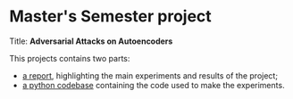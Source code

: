 # Master's Semester project

Title: **Adversarial Attacks on Autoencoders**

This projects contains two parts:
- [a report](./tex/out/main.pdf),
  highlighting the main experiments and results of the project;
- [a python codebase](./code) containing the code used to make the experiments.
